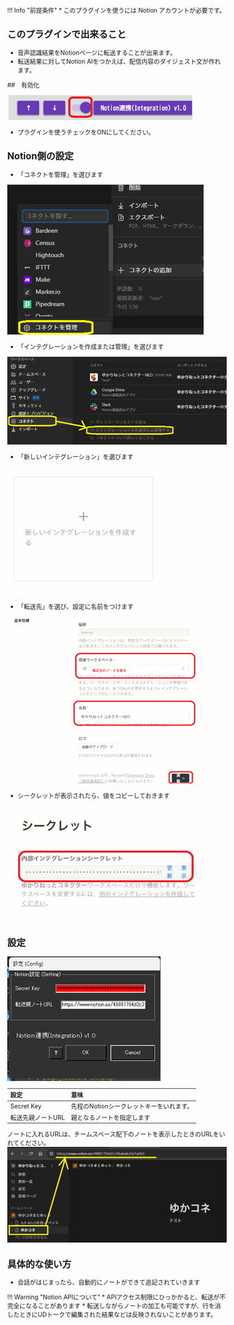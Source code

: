 !!! Info "前提条件"
    * このプラグインを使うには Notion アカウントが必要です。

## このプラグインで出来ること

* 音声認識結果をNotionページに転送することが出来ます。
* 転送結果に対してNotion AIをつかえば、配信内容のダイジェスト文が作れます。

##　有効化

![notion](images/plugin_notion_p1.png)

* プラグインを使うチェックをONにしてください。

## Notion側の設定

* 「コネクトを管理」を選びます

![notion](images/plugin_notion_p2.png)

* 「インテグレーションを作成または管理」を選びます

![notion](images/plugin_notion_p3.png)

* 「新しいインテグレーション」を選びます

![notion](images/plugin_notion_p4.png)

* 「転送先」を選び、設定に名前をつけます

![notion](images/plugin_notion_p5.png)

* シークレットが表示されたら、値をコピーしておきます

![notion](images/plugin_notion_p6.png)

## 設定

![notion](images/plugin_notion_p7.png)

|設定|意味|
|:--|:---|
|Secret Key|先程のNotionシークレットキーをいれます。|
|転送先親ノートURL|親となるノートを指定します|

ノートに入れるURLは、チームスペース配下のノートを表示したときのURLをいれてください。
![notion](images/plugin_notion_p8.png)

## 具体的な使い方

* 会話がはじまったら、自動的にノートができて追記されていきます

!!! Warning "Notion APIについて"
    * APIアクセス制限にひっかかると、転送が不完全になることがあります
    * 転送しながらノートの加工も可能ですが、行を消したときにUDトークで編集された結果などは反映されないことがあります。